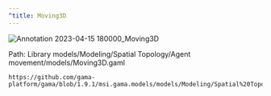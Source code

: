 ```yaml
---
^title: Moving3D
---
```


![Annotation 2023-04-15 180000_Moving3D](https://user-images.githubusercontent.com/4437331/232236531-191a5971-3487-4216-af21-e56a7c913424.png)

Path: Library models/Modeling/Spatial Topology/Agent movement/models/Moving3D.gaml

```gaml reference
https://github.com/gama-platform/gama/blob/1.9.1/msi.gama.models/models/Modeling/Spatial%20Topology/Agent%20movement/models/Moving3D.gaml
```
